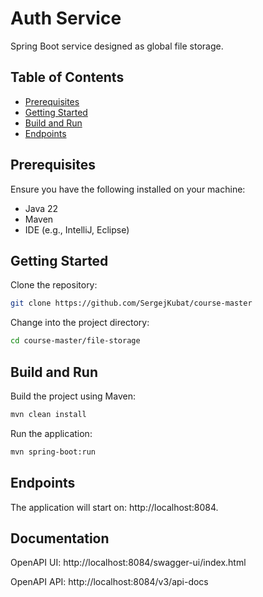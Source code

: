 # Auth Service

Spring Boot service designed as global file storage.

## Table of Contents

- [Prerequisites](#prerequisites)
- [Getting Started](#getting-started)
- [Build and Run](#build-and-run)
- [Endpoints](#endpoints)

## Prerequisites

Ensure you have the following installed on your machine:

- Java 22
- Maven
- IDE (e.g., IntelliJ, Eclipse)

## Getting Started

Clone the repository:

```bash
git clone https://github.com/SergejKubat/course-master
```

Change into the project directory:

```bash
cd course-master/file-storage
```

## Build and Run

Build the project using Maven:

```bash
mvn clean install
```

Run the application:

```bash
mvn spring-boot:run
```

## Endpoints

The application will start on: http://localhost:8084.

## Documentation

OpenAPI UI: http://localhost:8084/swagger-ui/index.html

OpenAPI API: http://localhost:8084/v3/api-docs